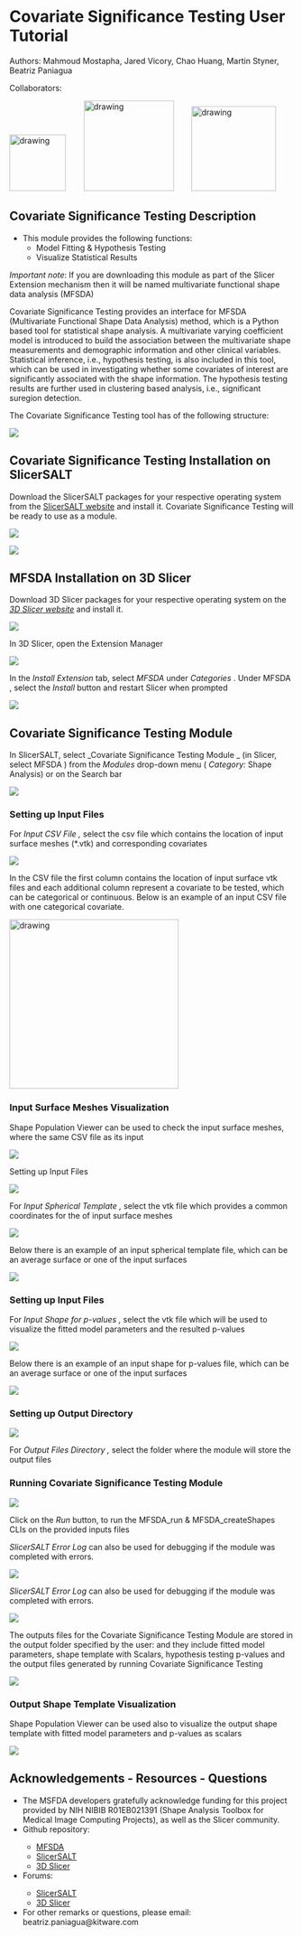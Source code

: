 # Covariate Significance Testing User Tutorial

Authors: Mahmoud Mostapha\, Jared Vicory\, Chao Huang\, Martin Styner\, Beatriz Paniagua 

Collaborators: 

<img src="img/SlicerSALT-SPHARM-PDM-Tutorial_0.png" alt="drawing" width="100"/> &nbsp;&nbsp;&nbsp;&nbsp;&nbsp;&nbsp; <img src="img/SlicerSALT-SPHARM-PDM-Tutorial_1.png" alt="drawing" width="160"/> &nbsp;&nbsp;&nbsp;&nbsp;&nbsp;&nbsp; <img src="img/SlicerSALT-SPHARM-PDM-Tutorial_2.png" alt="drawing" width="150"/> 

## Covariate Significance Testing Description

* This module provides the following functions:
  * Model Fitting & Hypothesis Testing
  * Visualize Statistical Results

_Important note_: If you are downloading this module as part of the Slicer Extension mechanism then it will be named multivariate functional shape data analysis \(MFSDA\)


Covariate Significance Testing    provides an interface for MFSDA \(Multivariate Functional Shape Data Analysis\) method\, which is a Python based tool for statistical shape analysis\. 
A multivariate varying coefficient model is introduced to build the association between the multivariate shape measurements and demographic information and other clinical variables\. Statistical inference\, i\.e\.\, hypothesis testing\, is also included in this tool\, which can be used in investigating whether some covariates of interest are significantly associated with the shape information\. The hypothesis testing results are further used in clustering based analysis\, i\.e\.\, significant suregion detection\.

The Covariate Significance Testing tool has of the following structure: 

![](img/SlicerSALT-CovarianceSignificanceTesting-Tutorial_25.png)

## Covariate Significance Testing Installation on SlicerSALT

Download the SlicerSALT packages for your respective operating system from the   [SlicerSALT website](http://salt.slicer.org/)   and install it\. Covariate Significance Testing will be ready to use as a module\.

![](img/SlicerSALT-CovarianceSignificanceTesting-Tutorial_3.png)

![](img/SlicerSALT-CovarianceSignificanceTesting-Tutorial_4.png)


## MFSDA Installation on 3D Slicer

  Download 3D Slicer packages for your respective operating system on the   _[3D Slicer website](https://www.slicer.org/)_   and install it\.

![](img/SlicerSALT-CovarianceSignificanceTesting-Tutorial_6.png)

  In 3D Slicer\, open the Extension Manager

![](img/SlicerSALT-CovarianceSignificanceTesting-Tutorial_7.png)


  In the    _Install Extension_    tab\, select    _MFSDA_    under    _Categories_ . Under    MFSDA   \, select the    _Install_    button and restart Slicer when prompted   

![](img/SlicerSALT-CovarianceSignificanceTesting-Tutorial_8.png)

## Covariate Significance Testing Module 

In SlicerSALT\, select    _Covariate Significance Testing Module _   \(in Slicer\, select    MFSDA   \) from the    _Modules_    drop\-down menu \(   _Category:_    Shape Analysis\) or on the Search bar 

![](img/SlicerSALT-CovarianceSignificanceTesting-Tutorial_9.png)

### Setting up Input Files

For    _Input CSV File_    _\,_       select the csv file which contains the location of input surface meshes \(\*\.vtk\) and corresponding covariates

![](img/SlicerSALT-CovarianceSignificanceTesting-Tutorial_10.png)

In the CSV file the first column contains the location of input surface vtk files and each additional column represent a covariate to be tested\, which can be categorical or continuous. Below is an example of an input CSV file with one categorical covariate.

<img src="img/SlicerSALT-CovarianceSignificanceTesting-Tutorial_11.png" alt="drawing" width="300"/>

### Input Surface Meshes Visualization

Shape Population Viewer can be used to check the input surface meshes\, where the same CSV file as its input

![](img/SlicerSALT-CovarianceSignificanceTesting-Tutorial_12.png)

Setting up Input Files

![](img/SlicerSALT-CovarianceSignificanceTesting-Tutorial_13.png)


For    _Input Spherical Template_    _\,_       select the vtk file which provides a common coordinates for the of input surface meshes

![](img/SlicerSALT-CovarianceSignificanceTesting-Tutorial_14.png)

Below there is an example of an input spherical template file\, which can be an average surface or one of the input surfaces

![](img/SlicerSALT-CovarianceSignificanceTesting-Tutorial_15.png)

### Setting up Input Files

For    _Input Shape for p\-values_    _\,_       select the vtk file which will be used to visualize the fitted model parameters and the resulted p\-values

![](img/SlicerSALT-CovarianceSignificanceTesting-Tutorial_16.png)

Below there is an example of an input shape for p\-values file\, which can be an average surface or one of the input surfaces

![](img/SlicerSALT-CovarianceSignificanceTesting-Tutorial_17.png)


### Setting up Output Directory

![](img/SlicerSALT-CovarianceSignificanceTesting-Tutorial_18.png)

For    _Output Files Directory_    _\,_       select the folder where the module will store the output files

### Running Covariate Significance Testing Module 

![](img/SlicerSALT-CovarianceSignificanceTesting-Tutorial_19.png)

Click on the    _Run_       button\, to run the MFSDA\_run & MFSDA\_createShapes CLIs on the provided inputs files

 _SlicerSALT Error Log_    can also be used for debugging if the module was completed with errors\. 

![](img/SlicerSALT-CovarianceSignificanceTesting-Tutorial_20.png)

 _SlicerSALT Error Log_    can also be used for debugging if the module was completed with errors\. 

![](img/SlicerSALT-CovarianceSignificanceTesting-Tutorial_21.png)

The outputs files for the Covariate Significance Testing Module  are stored in the output folder specified by the user: and they include fitted model parameters, shape template with Scalars, hypothesis testing p\-values and the output files generated by running Covariate Significance Testing 

![](img/SlicerSALT-CovarianceSignificanceTesting-Tutorial_22.png)

### Output Shape Template Visualization

Shape Population Viewer can be used also to visualize the output shape template with fitted model parameters and p\-values as scalars

![](img/SlicerSALT-CovarianceSignificanceTesting-Tutorial_23.png)

## Acknowledgements \- Resources \- Questions

<ul>
  <li>The MSFDA developers gratefully acknowledge funding for this project provided by NIH NIBIB R01EB021391 (Shape Analysis Toolbox for Medical Image Computing Projects), as well as the Slicer community.</li>
  <li>Github repository:</li>
      <ul>
            <li><a href="https://github.com/DCBIA-OrthoLab/MFSDA_Python">MFSDA</a></li>
            <li><a href="https://salt.slicer.org">SlicerSALT</a></li>
            <li><a href="https://github.com/Slicer/Slicer">3D Slicer</a></li>
      </ul>
  <li>Forums:</li>
      <ul>
            <li><a href="https://discourse.slicer.org/t/about-the-slicersalt-category/47">SlicerSALT</a></li>
            <li><a href="https://discourse.slicer.org/">3D Slicer</a></li>
      </ul>
  <li>For other remarks or questions, please email: beatriz.paniagua@kitware.com</li>
</ul>
